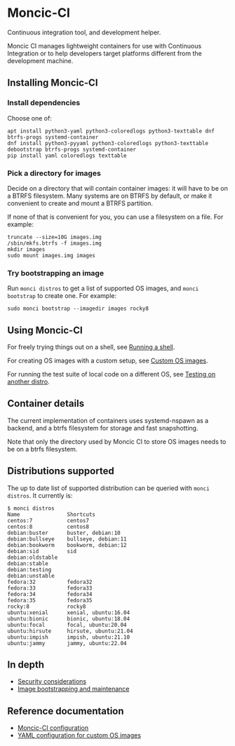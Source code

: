 # Moncic-CI

Continuous integration tool, and development helper.

Moncic CI manages lightweight containers for use with Continuous Integration or
to help developers target platforms different from the development machine.


## Installing Moncic-CI

### Install dependencies

Choose one of:

```
apt install python3-yaml python3-coloredlogs python3-texttable dnf btrfs-progs systemd-container
dnf install python3-pyyaml python3-coloredlogs python3-texttable debootstrap btrfs-progs systemd-container
pip install yaml coloredlogs texttable
```

### Pick a directory for images

Decide on a directory that will contain container images: it will have to be on
a BTRFS filesystem. Many systems are on BTRFS by default, or make it convenient
to create and mount a BTRFS partition.

If none of that is convenient for you, you can use a filesystem on a file. For
example:

```
truncate --size=10G images.img
/sbin/mkfs.btrfs -f images.img
mkdir images
sudo mount images.img images
```

### Try bootstrapping an image

Run `monci distros` to get a list of supported OS images, and `monci bootstrap`
to create one. For example:

```
sudo monci bootstrap --imagedir images rocky8
```

## Using Moncic-CI

For freely trying things out on a shell, see [Running a shell](doc/shell.md).

For creating OS images with a custom setup, see [Custom OS images](doc/custom-os-images.md).

For running the test suite of local code on a different OS, see [Testing on another distro](doc/testing-on-another-distro.md).

## Container details

The current implementation of containers uses systemd-nspawn as a backend, and
a btrfs filesystem for storage and fast snapshotting.

Note that only the directory used by Moncic CI to store OS images needs to be
on a btrfs filesystem.


## Distributions supported

The up to date list of supported distribution can be queried with `monci
distros`. It currently is:

```
$ monci distros
Name               Shortcuts
centos:7           centos7
centos:8           centos8
debian:buster      buster, debian:10
debian:bullseye    bullseye, debian:11
debian:bookworm    bookworm, debian:12
debian:sid         sid
debian:oldstable
debian:stable
debian:testing
debian:unstable
fedora:32          fedora32
fedora:33          fedora33
fedora:34          fedora34
fedora:35          fedora35
rocky:8            rocky8
ubuntu:xenial      xenial, ubuntu:16.04
ubuntu:bionic      bionic, ubuntu:18.04
ubuntu:focal       focal, ubuntu:20.04
ubuntu:hirsute     hirsute, ubuntu:21.04
ubuntu:impish      impish, ubuntu:21.10
ubuntu:jammy       jammy, ubuntu:22.04
```

## In depth

* [Security considerations](doc/security.md)
* [Image bootstrapping and maintenance](doc/image-maintenance.md)

## Reference documentation

* [Moncic-CI configuration](doc/moncic-ci-config.md)
* [YAML configuration for custom OS images](doc/image-config.md)

